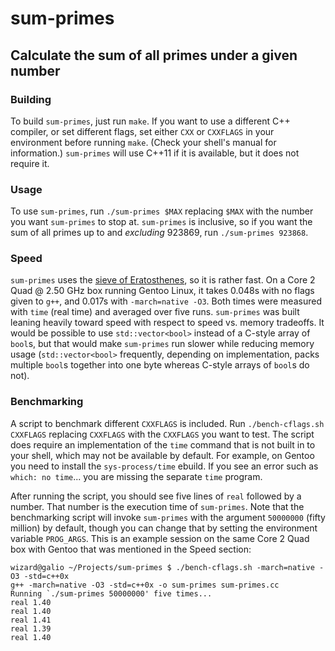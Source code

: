 # sum-primes
## Calculate the sum of all primes under a given number

### Building

To build `sum-primes`, just run `make`. If you want to use a different C++
compiler, or set different flags, set either `CXX` or `CXXFLAGS` in your
environment before running `make`. (Check your shell's manual for information.)
`sum-primes` will use C++11 if it is available, but it does not require it.

### Usage

To use `sum-primes`, run `./sum-primes $MAX` replacing `$MAX` with the number
you want `sum-primes` to stop at. `sum-primes` is inclusive, so if you
want the sum of all primes up to and *excluding* 923869, run `./sum-primes 923868`.

### Speed

`sum-primes` uses the [sieve of Eratosthenes](https://en.wikipedia.org/wiki/Sieve_of_Eratosthenes),
so it is rather fast. On a Core 2 Quad @ 2.50 GHz box running Gentoo Linux, it
takes 0.048s with no flags given to `g++`, and 0.017s with `-march=native -O3`.
Both times were measured with `time` (real time) and averaged over five runs.
`sum-primes` was built leaning heavily toward speed with respect to speed vs.
memory tradeoffs. It would be possible to use `std::vector<bool>` instead of a
C-style array of `bool`s, but that would make `sum-primes` run slower while
reducing memory usage (`std::vector<bool>` frequently, depending on
implementation, packs multiple `bool`s together into one byte whereas C-style
arrays of `bool`s do not).

### Benchmarking

A script to benchmark different `CXXFLAGS` is included. Run `./bench-cflags.sh CXXFLAGS`
replacing `CXXFLAGS` with the `CXXFLAGS` you want to test. The script does
require an implementation of the `time` command that is not built in to your
shell, which may not be available by default. For example, on Gentoo you need
to install the `sys-process/time` ebuild. If you see an error such as
`which: no time`... you are missing the separate `time` program.

After running the script, you should see five lines of `real` followed by a
number. That number is the execution time of `sum-primes`. Note that the
benchmarking script will invoke `sum-primes` with the argument `50000000`
(fifty million) by default, though you can change that by setting the
environment variable `PROG_ARGS`. This is an example session on the same Core 2
Quad box with Gentoo that was mentioned in the Speed section:

    wizard@galio ~/Projects/sum-primes $ ./bench-cflags.sh -march=native -O3 -std=c++0x
    g++ -march=native -O3 -std=c++0x -o sum-primes sum-primes.cc
    Running `./sum-primes 50000000' five times...
    real 1.40
    real 1.40
    real 1.41
    real 1.39
    real 1.40

